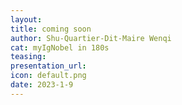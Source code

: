 ```yaml
---
layout:
title: coming soon
author: Shu-Quartier-Dit-Maire Wenqi
cat: myIgNobel in 180s
teasing: 
presentation_url: 
icon: default.png
date: 2023-1-9
---
```

